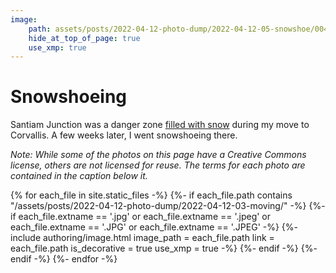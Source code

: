 ```yaml
---
image:
    path: assets/posts/2022-04-12-photo-dump/2022-04-12-05-snowshoe/004-mountain-girls.jpeg
    hide_at_top_of_page: true
    use_xmp: true
---
```


# Snowshoeing

Santiam Junction was a danger zone [filled with snow](https://www.nwrfc.noaa.gov/snow/plot_SWE.php?id=SAJO3) during my move to Corvallis. A few weeks later, I went snowshoeing there.

*Note: While some of the photos on this page have a Creative Commons license, others are not licensed for reuse. The terms for each photo are contained in the caption below it.*

{% for each_file in site.static_files -%}
    {%- if each_file.path
        contains "/assets/posts/2022-04-12-photo-dump/2022-04-12-03-moving/"
    -%}
        {%- if each_file.extname == '.jpg'
            or each_file.extname == '.jpeg'
            or each_file.extname == '.JPG'
            or each_file.extname == '.JPEG'
        -%}
            {%- include authoring/image.html
                image_path = each_file.path
                link = each_file.path
                is_decorative = true
                use_xmp = true
            -%}
        {%- endif -%}
    {%- endif -%}
{%- endfor -%}
